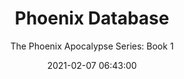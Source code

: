 ---
layout: book
date: 2021-02-07 06:43:00
title: Phoenix Database
title_id: phoenix_database
release_date: 2021-02-21
subtitle: "The Phoenix Apocalypse Series: Book 1"
series_id: the_phoenix_apocalypse_series
book_number: 1
link_temp: https://www.amazon.com/dp/D003V8B5X0
description:
  - Earth’s original evil empire teleported off-planet after a defeat by rebels 10,000 years ago. Phoenix earth agents, enabled by intergalactic mental enhancement, devise an invasion conspiracy to reconnect their galactic empire to earth. Their scientists will regain access to their alien tech database hidden on earth while the Phoenix Elites usher in a global apocalypse. Female Langley specialist join with CIA agents and WW2 veterans who thwarted Phoenix 60 years earlier. They are the last line of defense against nuclear devastation and invasion.
purchase_links: { amazon: https://www.amazon.com/dp/D003V8B5X0 }
---
